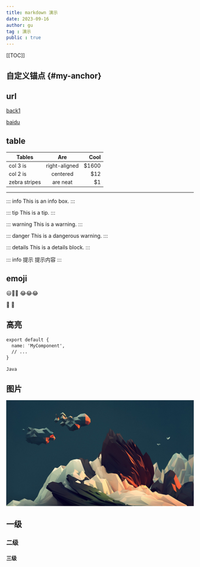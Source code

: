 ```yaml
---
title: markdown 演示
date: 2023-09-16
author: gu
tag : 演示
public : true
---
```


[[TOC]]

## 自定义锚点 {#my-anchor}

## url

[back1](./next1) <!-- 内联 -->

[baidu](https://www.baidu.com)

## table

| Tables        |      Are      |  Cool |
| ------------- | :-----------: | ----: |
| col 3 is      | right-aligned | $1600 |
| col 2 is      |   centered    |   $12 |
| zebra stripes |   are neat    |    $1 |

-------

::: info
This is an info box.
:::

::: tip
This is a tip.
:::

::: warning
This is a warning.
:::

::: danger
This is a dangerous warning.
:::

::: details
This is a details block.
:::

::: info 提示
提示内容
:::

## emoji

😃👧👧
😂😂😂

:tada: :100:

## 高亮

```js:line-numbers {2-3}
export default {
  name: 'MyComponent',
  // ...
}
```

`Java`

## 图片

![wallroom](public/wallroom.jpg)

## 一级

### 二级

#### 三级
